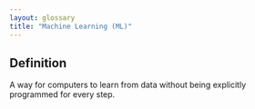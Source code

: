 ```yaml
---
layout: glossary
title: "Machine Learning (ML)"
---
```


## Definition
A way for computers to learn from data without being explicitly programmed for every step.

